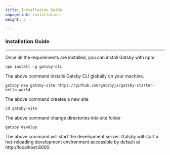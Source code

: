 ```yaml
---
title: Installation Guide
onpagelink: installation
weight: 3

---
```


### **Installation Guide**
------------------

Once all the requirements are installed, you can install Gatsby with npm:

 ```
npm install -g gatsby-cli
```

The above command installs Gatsby CLI globally on your machine.

 ```
gatsby new gatsby-site https://github.com/gatsbyjs/gatsby-starter-hello-world
```

The above command creates a new site

 ```
cd gatsby-site
```

The above command change directories into site folder

 ```
gatsby develop
```

The above command will start the development server. Gatsby will start a hot-reloading development environment accessible by default at http://localhost:8000.
